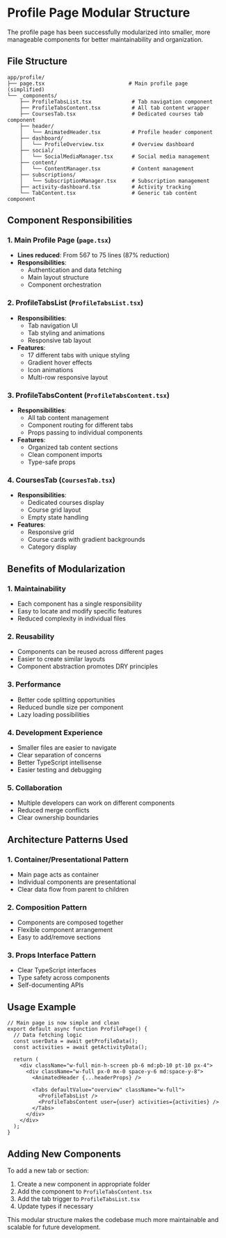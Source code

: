 # Profile Page Modular Structure

The profile page has been successfully modularized into smaller, more manageable components for better maintainability and organization.

## File Structure

```
app/profile/
├── page.tsx                           # Main profile page (simplified)
└── _components/
    ├── ProfileTabsList.tsx             # Tab navigation component
    ├── ProfileTabsContent.tsx          # All tab content wrapper
    ├── CoursesTab.tsx                  # Dedicated courses tab component
    ├── header/
    │   └── AnimatedHeader.tsx          # Profile header component
    ├── dashboard/
    │   └── ProfileOverview.tsx         # Overview dashboard
    ├── social/
    │   └── SocialMediaManager.tsx      # Social media management
    ├── content/
    │   └── ContentManager.tsx          # Content management
    ├── subscriptions/
    │   └── SubscriptionManager.tsx     # Subscription management
    ├── activity-dashboard.tsx          # Activity tracking
    └── TabContent.tsx                  # Generic tab content component
```

## Component Responsibilities

### 1. Main Profile Page (`page.tsx`)
- **Lines reduced**: From 567 to 75 lines (87% reduction)
- **Responsibilities**: 
  - Authentication and data fetching
  - Main layout structure
  - Component orchestration

### 2. ProfileTabsList (`ProfileTabsList.tsx`)
- **Responsibilities**:
  - Tab navigation UI
  - Tab styling and animations
  - Responsive tab layout
- **Features**:
  - 17 different tabs with unique styling
  - Gradient hover effects
  - Icon animations
  - Multi-row responsive layout

### 3. ProfileTabsContent (`ProfileTabsContent.tsx`)
- **Responsibilities**:
  - All tab content management
  - Component routing for different tabs
  - Props passing to individual components
- **Features**:
  - Organized tab content sections
  - Clean component imports
  - Type-safe props

### 4. CoursesTab (`CoursesTab.tsx`)
- **Responsibilities**:
  - Dedicated courses display
  - Course grid layout
  - Empty state handling
- **Features**:
  - Responsive grid
  - Course cards with gradient backgrounds
  - Category display

## Benefits of Modularization

### 1. **Maintainability**
- Each component has a single responsibility
- Easy to locate and modify specific features
- Reduced complexity in individual files

### 2. **Reusability**
- Components can be reused across different pages
- Easier to create similar layouts
- Component abstraction promotes DRY principles

### 3. **Performance**
- Better code splitting opportunities
- Reduced bundle size per component
- Lazy loading possibilities

### 4. **Development Experience**
- Smaller files are easier to navigate
- Clear separation of concerns
- Better TypeScript intellisense
- Easier testing and debugging

### 5. **Collaboration**
- Multiple developers can work on different components
- Reduced merge conflicts
- Clear ownership boundaries

## Architecture Patterns Used

### 1. **Container/Presentational Pattern**
- Main page acts as container
- Individual components are presentational
- Clear data flow from parent to children

### 2. **Composition Pattern**
- Components are composed together
- Flexible component arrangement
- Easy to add/remove sections

### 3. **Props Interface Pattern**
- Clear TypeScript interfaces
- Type safety across components
- Self-documenting APIs

## Usage Example

```tsx
// Main page is now simple and clean
export default async function ProfilePage() {
  // Data fetching logic
  const userData = await getProfileData();
  const activities = await getActivityData();
  
  return (
    <div className="w-full min-h-screen pb-6 md:pb-10 pt-10 px-4">
      <div className="w-full px-0 mx-0 space-y-6 md:space-y-8">
        <AnimatedHeader {...headerProps} />
        
        <Tabs defaultValue="overview" className="w-full">
          <ProfileTabsList />
          <ProfileTabsContent user={user} activities={activities} />
        </Tabs>
      </div>
    </div>
  );
}
```

## Adding New Components

To add a new tab or section:

1. Create a new component in appropriate folder
2. Add the component to `ProfileTabsContent.tsx`
3. Add the tab trigger to `ProfileTabsList.tsx`
4. Update types if necessary

This modular structure makes the codebase much more maintainable and scalable for future development. 